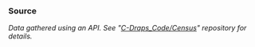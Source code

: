 ### Source
*Data gathered using an API. See "[C-Draps_Code/Census](https://github.com/C-DRAPS/C-DRAPS_Code/tree/main/Census)" repository for details.*
